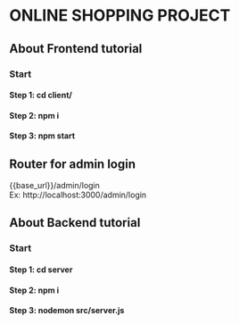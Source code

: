# ONLINE SHOPPING PROJECT

## About Frontend tutorial
### Start
#### Step 1: cd client/
#### Step 2: npm i
#### Step 3: npm start


## Router for admin login
{{base_url}}/admin/login
<br/>
Ex: http://localhost:3000/admin/login

## About Backend tutorial

### Start
#### Step 1: cd server
#### Step 2: npm i 
#### Step 3: nodemon src/server.js



